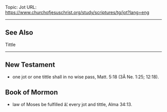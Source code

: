 Topic: Jot
URL: https://www.churchofjesuschrist.org/study/scriptures/tg/jot?lang=eng

---

## See Also

Tittle

---

## New Testament

- one jot or one tittle shall in no wise pass, Matt. 5:18 (3Â Ne. 1:25; 12:18).

## Book of Mormon

- law of Moses be fulfilled â¦ every jot and tittle, Alma 34:13.

